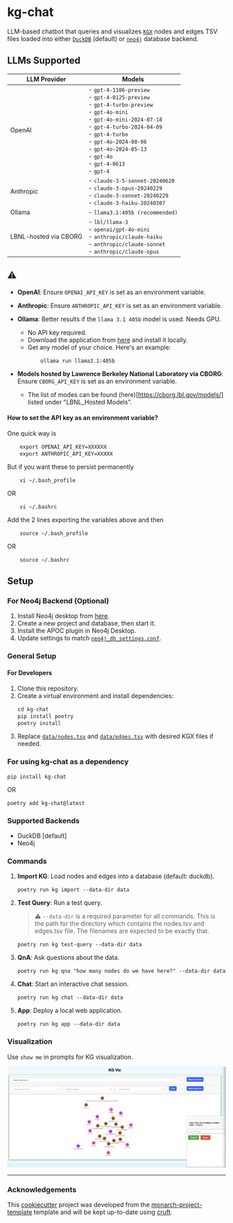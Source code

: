 # kg-chat

LLM-based chatbot that queries and visualizes [`KGX`](https://github.com/biolink/kgx) nodes and edges TSV files loaded into either [`DuckDB`](https://github.com/duckdb/duckdb) (default) or [`neo4j`](https://github.com/neo4j/neo4j) database backend.

## LLMs Supported
| **LLM Provider**            | **Models**                                                                                   |
|-----------------------------|----------------------------------------------------------------------------------------------|
| OpenAI                      | - `gpt-4-1106-preview`<br>- `gpt-4-0125-preview`<br>- `gpt-4-turbo-preview`<br>- `gpt-4o-mini`<br>- `gpt-4o-mini-2024-07-18`<br>- `gpt-4-turbo-2024-04-09`<br>- `gpt-4-turbo`<br>- `gpt-4o-2024-08-06`<br>- `gpt-4o-2024-05-13`<br>- `gpt-4o`<br>- `gpt-4-0613`<br>- `gpt-4` |
| Anthropic                   | - `claude-3-5-sonnet-20240620`<br>- `claude-3-opus-20240229`<br>- `claude-3-sonnet-20240229`<br>- `claude-3-haiku-20240307` |
| Ollama                      | - `llama3.1:405b (recommended)`                                                                                 |
| LBNL-hosted via CBORG       | - `lbl/llama-3`<br>- `openai/gpt-4o-mini`<br>- `anthropic/claude-haiku`<br>- `anthropic/claude-sonnet`<br>- `anthropic/claude-opus` |

## **:warning:**

- **OpenAI**:  Ensure `OPENAI_API_KEY` is set as an environment variable.

- **Anthropic**:  Ensure `ANTHROPIC_API_KEY` is set as an environment variable.

- **Ollama**: Better results if the `llama 3.1 405b` model is used. Needs GPU.
  - No API key required.
  - Download the application from [here](https://ollama.com/download) and install it locally.
  - Get any model of your choice. Here's an example:
    ```shell
        ollama run llama3.1:405b
    ```
- **Models hosted by Lawrence Berkeley National Laboratory via CBORG**: Ensure `CBORG_API_KEY` is set as an environment variable.
  - The list of modes can be found (here)[https://cborg.lbl.gov/models/] listed under "LBNL_Hosted Models".


#### How to set the API key as an environment variable?
One quick way is 
```shell
    export OPENAI_API_KEY=XXXXXX
    export ANTHROPIC_API_KEY=XXXXX
```
But if you want these to persist permanently
```shell
    vi ~/.bash_profile
```

OR

```
    vi ~/.bashrc
```
Add the 2 lines exporting the variables above and then
```shell
    source ~/.bash_profile
```
OR
```
    source ~/.bashrc
```

## Setup

### For Neo4j Backend (Optional)
1. Install Neo4j desktop from [here](https://neo4j.com/download/).
2. Create a new project and database, then start it.
3. Install the APOC plugin in Neo4j Desktop.
4. Update settings to match [`neo4j_db_settings.conf`](conf_files/neo4j_db_settings.conf).

### General Setup 

#### For Developers 
1. Clone this repository.
2. Create a virtual environment and install dependencies:
    ```shell
    cd kg-chat
    pip install poetry
    poetry install
    ```
3. Replace [`data/nodes.tsv`](data/nodes.tsv) and [`data/edges.tsv`](data/edges.tsv) with desired KGX files if needed.

### For using kg-chat as a dependency

```shell
pip install kg-chat
```
OR
```shell
poetry add kg-chat@latest
```

### Supported Backends
- DuckDB [default]
- Neo4j

### Commands

1. **Import KG**: Load nodes and edges into a database (default: duckdb).
    ```shell
    poetry run kg import --data-dir data
    ```

2. **Test Query**: Run a test query. 
   > **:warning:** `--data-dir` is a required parameter for all commands. This is the path for the directory which contains the nodes.tsv and edges.tsv file. The filenames are expected to be exactly that.
    ```shell
    poetry run kg test-query --data-dir data
    ```

3. **QnA**: Ask questions about the data.
    ```shell
    poetry run kg qna "how many nodes do we have here?" --data-dir data
    ```

4. **Chat**: Start an interactive chat session.
    ```shell
    poetry run kg chat --data-dir data
    ```

5. **App**: Deploy a local web application.
    ```shell
    poetry run kg app --data-dir data
    ```

### Visualization
Use `show me` in prompts for KG visualization.

![kg-app](src/kg_chat/assets/kg_app.png)

---
### Acknowledgements

This [cookiecutter](https://cookiecutter.readthedocs.io/en/stable/README.html) project was developed from the [monarch-project-template](https://github.com/monarch-initiative/monarch-project-template) template and will be kept up-to-date using [cruft](https://cruft.github.io/cruft/).
